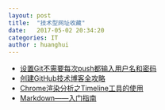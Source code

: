 ```yaml
---
layout: post
title:  "技术型网址收藏"
date:   2017-05-02 20:34:20
categories: IT
author : huanghui
---
```


* [设置Git不需要每次push都输入用户名和密码](http://www.itnose.net/detail/6204668.html) 
* [创建GitHub技术博客全攻略](http://blog.csdn.net/renfufei/article/details/37725057/) 
* [Chrome渲染分析之Timeline工具的使用](http://www.ghugo.com/chrome-timeline/) 
* [Markdown——入门指南](http://www.jianshu.com/p/1e402922ee32/) 